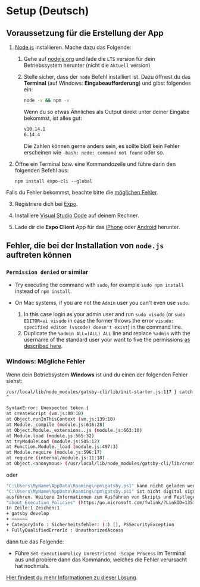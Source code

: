 # Setup (Deutsch)

## Voraussetzung für die Erstellung der App

1. [Node.js](https://nodejs.org/en/) installieren.
   Mache dazu das Folgende:

   1. Gehe auf [nodejs.org](https://nodejs.org/de/) und lade die `LTS` version für dein Betriebssystem herunter (nicht die `Aktuell` version)

   2. Stelle sicher, dass der `node` Befehl installiert ist. Dazu öffnest du das **Terminal** (auf Windows: **Eingabeaufforderung**) und gibst folgendes ein:

      ```bash
      node -v && npm -v
      ```

      Wenn du so etwas Ähnliches als Output direkt unter deiner Eingabe bekommst, ist alles gut:

      ```bash
      v10.14.1
      6.14.4
      ```

      Die Zahlen können gerne anders sein, es sollte bloß kein Fehler erscheinen wie `-bash: node: command not found` oder so.

2. Öffne ein Terminal bzw. eine Kommandozeile und führe darin den folgenden Befehl aus:

   ```
   npm install expo-cli --global
   ```

Falls du Fehler bekommst, beachte bitte die [möglichen Fehler](#mögliche-fehler).

3. Registriere dich bei [Expo](https://expo.io/).

4. Installiere [Visual Studio Code](https://code.visualstudio.com/) auf deinem Rechner.

5. Lade dir die **Expo Client** App für das [iPhone](https://apps.apple.com/us/app/expo-client/id982107779) oder [Android](https://play.google.com/store/apps/details?id=host.exp.exponent&hl=en_US) herunter.

## Fehler, die bei der Installation von `node.js` auftreten können

### `Permission denied` or similar

- Try executing the command with `sudo`, for example `sudo npm install` instead of `npm install`.
- On Mac systems, if you are not the `Admin` user you can't even use `sudo`.

  1. In this case login as your admin user and run `sudo visudo` (or `sudo EDITOR=vi visudo` in case the former throws the error `visudo: specified editor (vscode) doesn't exist`) in the command line.
  2. Duplicate the `%admin ALL=(ALL) ALL` line and replace `%admin` with the username of the standard user your want to five the permissions [as described here](https://apple.stackexchange.com/questions/100703/how-do-i-run-sudo-command-from-standard-account#answer-100704).

### Windows: Mögliche Fehler

Wenn dein Betriebsystem **Windows** ist und du einen der folgenden Fehler siehst:

```bash
/usr/local/lib/node_modules/gatsby-cli/lib/init-starter.js:117 } catch {
^

SyntaxError: Unexpected token {
at createScript (vm.js:80:10)
at Object.runInThisContext (vm.js:139:10)
at Module._compile (module.js:616:28)
at Object.Module._extensions..js (module.js:663:10)
at Module.load (module.js:565:32)
at tryModuleLoad (module.js:505:12)
at Function.Module._load (module.js:497:3)
at Module.require (module.js:596:17)
at require (internal/module.js:11:18)
at Object.<anonymous> (/usr/local/lib/node_modules/gatsby-cli/lib/create-cli.js:28:20)
```

oder

```bash
"C:\Users\MyName\AppData\Roaming\npm\gatsby.ps1" kann nicht geladen werden. Die Datei
"C:\Users\MyName\AppData\Roaming\npm\gatsby.ps1" ist nicht digital signiert. Sie können dieses Skript im aktuellen System nicht
ausführen. Weitere Informationen zum Ausführen von Skripts und Festlegen der Ausführungsrichtlinie erhalten Sie unter
"about_Execution_Policies" (https:/go.microsoft.com/fwlink/?LinkID=135170)..
In Zeile:1 Zeichen:1
+ gatsby develop
+ ~~~~~~
+ CategoryInfo : Sicherheitsfehler: (:) [], PSSecurityException
+ FullyQualifiedErrorId : UnauthorizedAccess
```

dann tue das Folgende:

- Führe `Set-ExecutionPolicy Unrestricted -Scope Process` im Terminal aus und probiere dann das Kommando, welches die Fehler verursacht hat nochmals.

[Hier findest du mehr Informationen zu dieser Lösung](https://winaero.com/blog/change-powershell-execution-policy-windows-10/).
